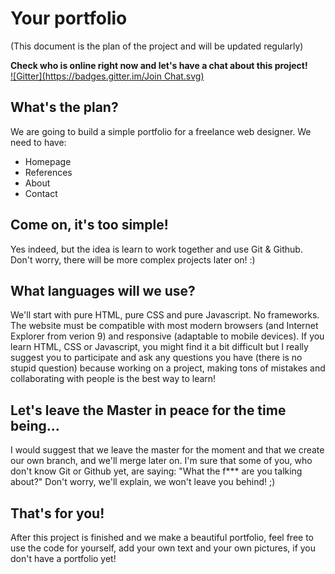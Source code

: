 # Your portfolio

(This document is the plan of the project and will be updated regularly)

**Check who is online right now and let's have a chat about this project!**  
[![Gitter](https://badges.gitter.im/Join Chat.svg)](https://gitter.im/wddi?utm_source=badge&utm_medium=badge&utm_campaign=pr-badge&utm_content=badge)

## What's the plan?
We are going to build a simple portfolio for a freelance web designer.
We need to have:
- Homepage
- References
- About
- Contact

## Come on, it's too simple!
Yes indeed, but the idea is learn to work together and use Git & Github. Don't worry, there will be more complex projects later on! :)

## What languages will we use?
We'll start with pure HTML, pure CSS and pure Javascript. No frameworks. The website must be compatible with most modern browsers (and Internet Explorer from verion 9) and responsive (adaptable to mobile devices). If you learn HTML, CSS or Javascript, you might find it a bit difficult but I really suggest you to participate and ask any questions you have (there is no stupid question) because working on a project, making tons of mistakes and collaborating with people is the best way to learn!

## Let's leave the Master in peace for the time being...
I would suggest that we leave the master for the moment and that we create our own branch, and we'll merge later on.
I'm sure that some of you, who don't know Git or Github yet, are saying: "What the f*** are you talking about?" 
Don't worry, we'll explain, we won't leave you behind! ;)

## That's for you!
After this project is finished and we make a beautiful portfolio, feel free to use the code for yourself, add your own text and your own pictures, if you don't have a portfolio yet! 
